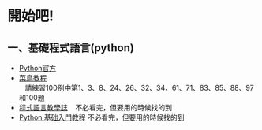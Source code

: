 開始吧!
===
## 一、基礎程式語言(python)
* [Python官方](https://www.python.org/)
* [菜鳥教程](http://www.runoob.com/python/python-tutorial.html)<br>
    請練習100例中第1、3、8、24、26、32、34、61、71、83、85、88、97和100題
* [程式語言教學誌](http://kaiching.org/pydoing/python.html)
    不必看完，但要用的時候找的到
* [Python 基础入門教程](https://alleniverson.gitbooks.io/python2-course/content/)
    不必看完，但要用的時候找的到
